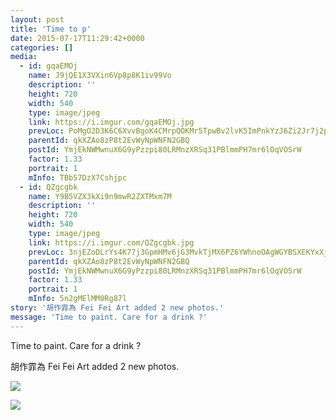 ```yaml
---
layout: post
title: 'Time to p' 
date: 2015-07-17T11:29:42+0000 
categories: [] 
media:
  - id: gqaEMOj
    name: J9jQE1X3VXin6Vp8p8K1iv99Vo
    description: ''   
    height: 720
    width: 540
    type: image/jpeg
    link: https://i.imgur.com/gqaEMOj.jpg
    prevLoc: PoMgO2D3K6C6XvvBgoK4CMrpQOKMr5TpwBv2lvK5ImPnkYzJ6Zi2Jr7j2p28ulpOR069MqIMNRWJq5j9trYzvlDoBBSz7N659jDwCwj3GG9Vo6tzvrKnplR4T96LNQPkW5Un22RDyZ1YHMpKP0v6wPH9q0DNmE0OIr8A1VNNmDHk1L8EZ77wskjowMknV6s6MgO4YD6RTBkJAr4vlZtJQRRKk7A2CLY1mg10NpclXKxpAJX2iOXWVgkW13SE9nkORVN5
    parentId: qkXZAo8zP8t2EvWyNpWNFN2GBQ
    postId: YmjEkNWMwnuX6G9yPzzpi80LRMnzXRSq31PBlmmPH7mr6lOqVOSrW
    factor: 1.33
    portrait: 1
    mInfo: TBb57DzX7Cshjpc
  - id: QZgcgbk
    name: Y9B5VZX3kXi9n9mwR2ZXTMxm7M
    description: ''   
    height: 720
    width: 540
    type: image/jpeg
    link: https://i.imgur.com/QZgcgbk.jpg
    prevLoc: 3njEZoDLrYs4K77j3GpmHMv6jG3MvkTjMX6PZ6YWhnoOAgWGYBSXEKYxXjXRIkXVOmMq2rSMXAk8RzG4t3ZqQ72AZ2H9RN2mKM0nHwDZPPEjR5TZyMgXNpo1snZ4zvlOROu054gxOPG0sRJyEWNjBQSklN95O2DwcBR3v9DD7Xt1q9mO0EEgI0329O026Vt6Kgpj3RBkckBY9ADwG7C9Z1MRngM0U7W2glYyWyTRwLgxYP0rtkpLYD6LVncnz8O96B4y
    parentId: qkXZAo8zP8t2EvWyNpWNFN2GBQ
    postId: YmjEkNWMwnuX6G9yPzzpi80LRMnzXRSq31PBlmmPH7mr6lOqVOSrW
    factor: 1.33
    portrait: 1
    mInfo: 5n2gMElMM0Rg87l
story: '胡作霏為 Fei Fei Art added 2 new photos.'  
message: 'Time to paint. Care for a drink ?'  
---
```


Time to paint. Care for a drink ?
 
 
[//]: #story:
胡作霏為 Fei Fei Art added 2 new photos.


[//]: #media:  
<a href="https://i.imgur.com/gqaEMOj.jpg"><img class="postImage" src="https://i.imgur.com/gqaEMOjh.jpg" />  
</a>    


<a href="https://i.imgur.com/QZgcgbk.jpg"><img class="postImage" src="https://i.imgur.com/QZgcgbkh.jpg" />  
</a>   
